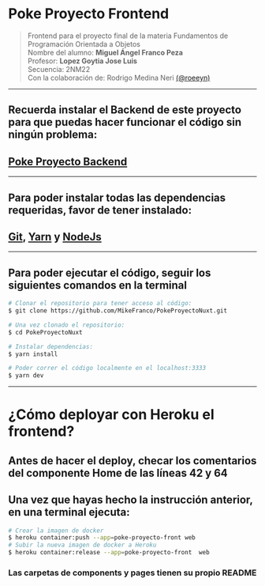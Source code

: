 # Poke Proyecto Frontend

> Frontend para el proyecto final de la materia Fundamentos de Programación Orientada a Objetos <br/>
> Nombre del alumno: **Miguel Ángel Franco Peza** <br/>
> Profesor: **Lopez Goytia Jose Luis** <br/>
> Secuencia: 2NM22 <br/>
> Con la colaboración de: Rodrigo Medina Neri [(@roeeyn)](https://github.com/roeeyn)

---

## Recuerda instalar el Backend de este proyecto para que puedas hacer funcionar el código sin ningún problema: 
## [Poke Proyecto Backend](https://github.com/MikeFranco/PokeProyectoBack)
---

## Para poder instalar todas las dependencias requeridas, favor de tener instalado:

## [Git](https://es.atlassian.com/git/tutorials/install-git), [Yarn](https://yarnpkg.com/en/docs/install#debian-stable) y [NodeJs](https://nodejs.org/es/download/package-manager/) 
---

## Para poder ejecutar el código, seguir los siguientes comandos en la terminal


``` bash
# Clonar el repositorio para tener acceso al código:
$ git clone https://github.com/MikeFranco/PokeProyectoNuxt.git

# Una vez clonado el repositorio:
$ cd PokeProyectoNuxt

# Instalar dependencias:
$ yarn install

# Poder correr el código localmente en el localhost:3333
$ yarn dev
```
---
<h1> ¿Cómo deployar con Heroku el frontend? </h1>
<h2>
  Antes de hacer el deploy, checar los comentarios del componente <b> Home </b> de las    líneas 42 y 64
</h2>
<h2>Una vez que hayas hecho la instrucción anterior, en una terminal ejecuta:</h2>

```bash
# Crear la imagen de docker
$ heroku container:push --app=poke-proyecto-front web
# Subir la nueva imagen de docker a Heroku
$ heroku container:release --app=poke-proyecto-front  web
```

### Las carpetas de **components y pages** tienen su propio README

